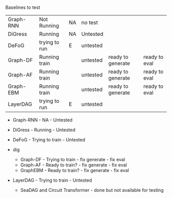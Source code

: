 

Baselines to test

|           |                |    |          |                   |               |
|-----------|----------------|----|----------|-------------------|---------------|
| Graph-RNN | Not Running    | NA | no test  |                   |               |
| DiGress   | Running        | NA | Untested |                   |               |
| DeFoG     | trying to run  | E  | untested |                   |               |
| Graph-DF  | Running train  |    | untested | ready to generate | ready to eval |
| Graph-AF  | Running  train |    | untested | ready to generate | ready to eval |
| Graph-EBM | Running  train |    | untested | ready to generate | ready to eval |
| LayerDAG  | trying to run  | E  | untested |                   |               |



- Graph-RNN - NA - Untested
- DiGress - Running - Untested
- DeFoG - Trying to train - Untested
- dig
  - Graph-DF - Trying to train - fix generate - fix eval
  - Graph-AF - Ready to train? - fix generate - fix eval
  - GraphEBM - Ready to train? - fix generate - fix eval
- LayerDAG - Trying to train - Untested



  - SeaDAG and Circuit Transformer - done but not available for testing 

